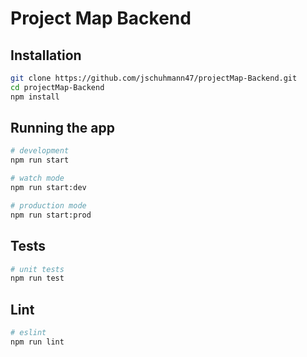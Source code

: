 # Project Map Backend

## Installation

```bash
git clone https://github.com/jschuhmann47/projectMap-Backend.git
cd projectMap-Backend
npm install
```

## Running the app

```bash
# development
npm run start

# watch mode
npm run start:dev

# production mode
npm run start:prod
```

## Tests

```bash
# unit tests
npm run test
```

## Lint

```bash
# eslint
npm run lint
```
